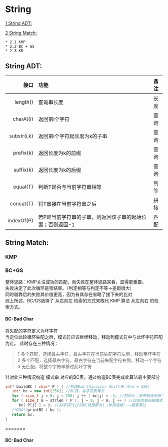 String 
===
[1 String ADT:](https://github.com/JimmyJUNUCAS/Daily-Code/blob/master/String/String.md#string-adt)

[2 String Match:](https://github.com/JimmyJUNUCAS/Daily-Code/blob/master/String/String.md#string-match)

	* 2.1 KMP 
	* 2.2 BC + GS 
	* 2.3 KR 

String ADT:
---
|  接口  | 功能 | 备注 |
|---------: | :--------| :--------:|
| length()  |查询串长度 | 长度 |
| charAt(i) |返回第i个字符 |查询|
|substr(i,k)|返回第i个字符起长度为k的子串 |查询|
| prefix(k) |返回长度为k的前缀 |查询|
| suffix(k) |返回长度为k的后缀 |查询|
| equal(T)  |判断T是否与当前字符串相等 |判等|
| concat(T) |将T串接在当前字符串之后 |拼接|
| indexOf(P)|若P是当前字符串的子串，则返回该子串的起始位置；否则返回-1 |匹配|

String Match:
---
### KMP<br>

### BC+GS<br>
整体思路：KMP关注成功的匹配，而失败在整体思路来看，显得更重要。<br>
失败决定了此次循环是否结束。（判定相等与判定不等->差距很大）<br>
同时越靠后的失败其价值更高，因为有其存在省略了接下来的比对 <br>
综上所述，BC/GS选择了 从右向左 检索的方式来取代 KMP 算法 从左向右 的检索方式。
#### BC: Bad Char
将失配的字符定义为坏字符<br>
当定位此轮循环失配之后，模式符应该继续移动，移动到模式符中与此坏字符匹配为止。
此时存在三种情况：<br>
>1 多个匹配，选择最右字符，最右字符在当前失配字符左侧，移动至坏字符<br>
>2 多个匹配，选择最右字符，最右字符在当前失配字符右侧，移动一个字符<br>
>3 无匹配，将整个字符串移过此坏字符<br>

针对此三种情况构造 模式串 对应的BC表，通过构造BC表完成此算法最主要部分
``` C++
int* buildBC ( char* P ) { //构造Bad Charactor Shift表：O(m + 256)
   int* bc = new int[256]; //BC表，与字符表等长
   for ( size_t j = 0; j < 256; j ++ ) bc[j] = -1; //初始化：首先假设所有字符均未在P中出现
   for ( size_t m = strlen ( P ), j = 0; j < m; j ++ ) //自左向右扫描模式串P
      bc[ P[j] ] = j; //将字符P[j]的BC项更新为j（单调递增）——画家算法
   /*DSA*/printBC ( bc );
   return bc;
}
```
=======


#### BC: Bad Char
